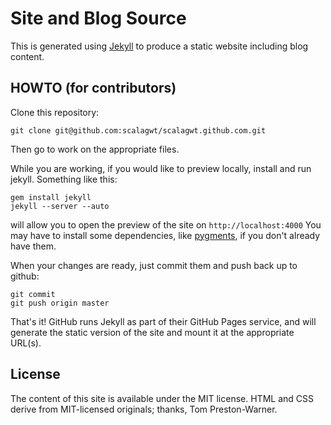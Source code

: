 Site and Blog Source
====================

This is generated using [Jekyll](http://github.com/mojombo/jekyll) to
produce a static website including blog content.

HOWTO (for contributors)
------------------------

Clone this repository:

    git clone git@github.com:scalagwt/scalagwt.github.com.git

Then go to work on the appropriate files.

While you are working, if you would like to preview locally, install
and run jekyll.  Something like this:

    gem install jekyll
    jekyll --server --auto

will allow you to open the preview of the site on
`http://localhost:4000`  You may have to install some dependencies, like
[pygments](http://pygments.org/), if you don't already have them.

When your changes are ready, just commit them and push back up to
github:

    git commit
    git push origin master

That's it!  GitHub runs Jekyll as part of their GitHub Pages service,
and will generate the static version of the site and mount it at the
appropriate URL(s).

License
-------

The content of this site is available under the MIT license.  HTML and
CSS derive from MIT-licensed originals; thanks, Tom Preston-Warner.
